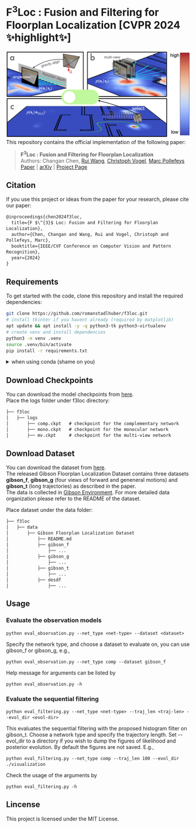 <div align= "left">
    <h1>F<sup>3</sup>Loc : Fusion and Filtering for Floorplan Localization [CVPR 2024 ✨highlight✨]
    </h1>
</div>

![teaser](./teaser.png "teaser")
This repository contains the official implementation of the following paper:

> **F<sup>3</sup>Loc : Fusion and Filtering for Floorplan Localization**<br>
> Authors: Changan Chen, [Rui Wang](https://rui2016.github.io), [Christoph Vogel](https://www.microsoft.com/en-us/research/people/chvogel), [Marc Pollefeys](https://people.inf.ethz.ch/marc.pollefeys/)<br>
> [Paper](https://arxiv.org/pdf/2403.03370.pdf) | [arXiv](https://arxiv.org/abs/2403.03370) | [Project Page](https://felix-ch.github.io/f3loc-page/)

## Citation
If you use this project or ideas from the paper for your research, please cite our paper:
```
@inproceedings{chen2024f3loc,
  title={F $\^{3}$ Loc: Fusion and Filtering for Floorplan Localization},
  author={Chen, Changan and Wang, Rui and Vogel, Christoph and Pollefeys, Marc},
  booktitle={IEEE/CVF Conference on Computer Vision and Pattern Recognition},
  year={2024}
}
```

## Requirements
To get started with the code, clone this repository and install the required dependencies:

```bash
git clone https://github.com/romanstadlhuber/f3loc.git
# install tkinter if you havent already (required by matplotlib)
apt update && apt install -y -q python3-tk python3-virtualenv
# create venv and install dependencies
python3 -m venv .venv
source .venv/bin/activate
pip install -r requirements.txt
```

<details>
  <summary>when using conda (shame on you)</summary>

```bash
git clone https://github.com/romanstadlhuber/f3loc.git
cd f3loc
conda env create -f environment.yml
conda activate f3loc
```

</details>

## Download Checkpoints
You can download the model checkpoints from [here](https://drive.google.com/drive/folders/1-TDlM9hjeODizeebgfPx7zWez0XPYCKm?usp=sharing).\
Place the logs folder under f3loc directory:
```
├── f3loc 
│   ├── logs
│       ├── comp.ckpt   # checkpoint for the complementary network 
│       ├── mono.ckpt   # checkpoint for the monocular network 
│       ├── mv.ckpt     # checkpoint for the multi-view network 
```

## Download Dataset
You can download the dataset from [here](https://libdrive.ethz.ch/index.php/s/dvKdj8WhmZuIaNw).\
The released Gibson Floorplan Localization Dataset contains three datasets <b>gibson_f</b>, <b>gibson_g</b> (four views of forward and geneneral motions) and <b>gibson_t</b> (long trajectories) as described in the paper.\
The data is collected in [Gibson Environment](https://github.com/StanfordVL/GibsonEnv).
For more detailed data organization please refer to the README of the dataset.

Place dataset under the data folder:
```
├── f3loc 
│   ├── data
│       ├── Gibson Floorplan Localization Dataset
│           ├── README.md
│           ├── gibson_f
│               ├── ...
│           ├── gibson_g
│               ├── ...
│           ├── gibson_t
│               ├── ...
│           ├── desdf
│               ├── ...
```

## Usage
### Evaluate the observation models
```
python eval_observation.py --net_type <net-type> --dataset <dataset> 
```
Specify the network type, and choose a dataset to evaluate on, you can use gibson_f or gibson_g, e.g., 
```
python eval_observation.py --net_type comp --dataset gibson_f
```
Help message for arguments can be listed by
```
python eval_observation.py -h
```
### Evaluate the sequential filtering
```
python eval_filtering.py --net_type <net-type> --traj_len <traj-len> --evol_dir <evol-dir>
```
This evaluates the sequential filtering with the proposed histogram filter on gibson_t. Choose a network type and specify the trajectory length. Set --evol_dir to a directory if you wish to dump the figures of likelihood and posterior evolution. By default the figures are not saved. E.g.,
```
python eval_filtering.py --net_type comp --traj_len 100 --evol_dir ./visualization
```
Check the usage of the arguments by
```
python eval_filtering.py -h
```
## Lincense
This project is licensed under the MIT License.